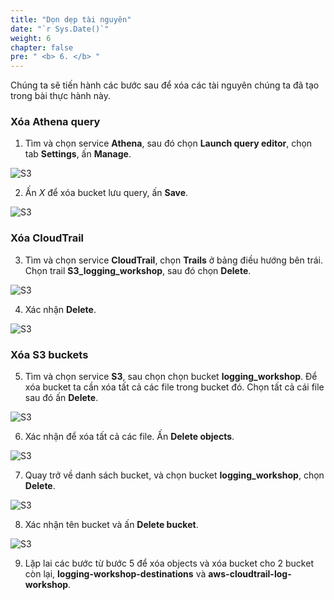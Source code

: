 ```yaml
---
title: "Dọn dẹp tài nguyên"
date: "`r Sys.Date()`"
weight: 6
chapter: false
pre: " <b> 6. </b> "
---
```


Chúng ta sẽ tiến hành các bước sau để xóa các tài nguyên chúng ta đã tạo trong bài thực hành này.

### Xóa Athena query

1. Tìm và chọn service **Athena**, sau đó chọn **Launch query editor**, chọn tab **Settings**, ấn **Manage**.

![S3](/images/6.clean/62.png)

2. Ấn _X_ để xóa bucket lưu query, ấn **Save**.

![S3](/images/6.clean/63.png)

### Xóa CloudTrail

3. Tìm và chọn service **CloudTrail**, chọn **Trails** ở bảng điều hướng bên trái. Chọn trail **S3_logging_workshop**, sau đó chọn **Delete**.

![S3](/images/6.clean/90.png)

4. Xác nhận **Delete**.

![S3](/images/6.clean/91.png)

### Xóa S3 buckets

5. Tìm và chọn service **S3**, sau chọn chọn bucket **logging_workshop**. Để xóa bucket ta cần xóa tất cả các file trong bucket đó. Chọn tất cả cái file sau đó ấn **Delete**.

![S3](/images/6.clean/64.png)

6. Xác nhận để xóa tất cả các file. Ấn **Delete objects**.

![S3](/images/6.clean/65.png)

7. Quay trở về danh sách bucket, và chọn bucket **logging_workshop**, chọn **Delete**.

![S3](/images/6.clean/66.png)

8. Xác nhận tên bucket và ấn **Delete bucket**.

![S3](/images/6.clean/67.png)

9. Lặp lai các bước từ bước 5 để xóa objects và xóa bucket cho 2 bucket còn lại, **logging-workshop-destinations** và **aws-cloudtrail-log-workshop**.
